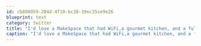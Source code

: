 ```yaml
---
id: cb888059-204d-4f10-bc38-39ec35ce9e26
blueprint: text
category: twitter
title: "I'd love a MakeSpace that had WiFi,a gourmet kitchen, and a full welding/machine shop. Is that too much to ask for?"
caption: "I'd love a MakeSpace that had WiFi,a gourmet kitchen, and a full welding/machine shop. Is that too much to ask for?"
---
```

